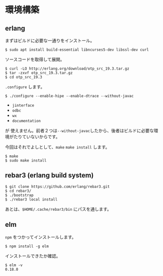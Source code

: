 # 環境構築

## erlang

まずはビルドに必要な一通りをインストール。

```
$ sudo apt install build-essential libncurses5-dev libssl-dev curl
```

ソースコードを取得して展開。

```
$ curl -LO http://erlang.org/download/otp_src_19.3.tar.gz
$ tar -zxvf otp_src_19.3.tar.gz
$ cd otp_src_19.3
```

`.configure` します。

```
$ ./configure --enable-hipe --enable-dtrace --without-javac
```

* `jinterface` 
* `odbc` 
* `wx` 
* `documentation` 

が 使えません。前者２つは`--without-javac`したから、後者はビルドに必要な環境がたりていないからです。

今回はそれでよしとして、`make` `make install` します。

```
$ make
$ sudo make install 
```

## rebar3 (erlang build system)

```
$ git clone https://github.com/erlang/rebar3.git
$ cd rebar3/
$ ./bootstrap 
$ ./rebar3 local install
```

あとは、`$HOME/.cache/rebar3/bin` にパスを通します。


## elm

`npm` をつかってインストールします。

```
$ npm install -g elm
```

インストールできたか確認。

```
$ elm -v
0.18.0
```


